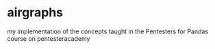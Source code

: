 # airgraphs
my implementation of the concepts taught in the Pentesters for Pandas course on pentesteracademy
